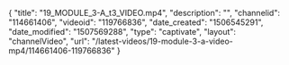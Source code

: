 {
    "title": "19_MODULE_3-A_t3_VIDEO.mp4",
    "description": "",
    "channelid": "114661406",
    "videoid": "119766836",
    "date_created": "1506545291",
    "date_modified": "1507569288",
    "type": "captivate",
    "layout": "channelVideo",
    "url": "\/latest-videos\/19-module-3-a-video-mp4\/114661406-119766836"
}